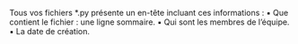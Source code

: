 Tous vos fichiers *.py présente un en-tête incluant ces informations :
▪
Que contient le fichier : une ligne sommaire.
▪
Qui sont les membres de l’équipe.
▪
La date de création.
